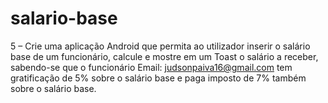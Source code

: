 # salario-base
5 – Crie uma aplicação Android que permita ao utilizador inserir o salário base de um funcionário, calcule e mostre em um Toast o salário a receber, sabendo-se que o funcionário  Email: judsonpaiva16@gmail.com tem gratificação de 5% sobre o salário base e paga imposto de 7% também sobre o salário base.
